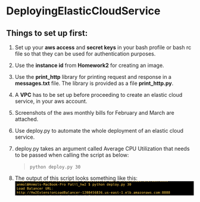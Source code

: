 # DeployingElasticCloudService

## Things to set up first:
1. Set up your **aws access** and **secret keys** in your bash profile or bash rc file so that they can be used for authentication purposes.
2. Use the **instance id** from **Homework2** for creating an image.
3. Use the **print_http** library for printing request and response in a **messages.txt** file. The library is provided as a file **print_http.py**.
4. A **VPC** has to be set up before proceeding to create an elastic cloud service, in your aws account.
5. Screenshots of the aws monthly bills for February and March are attached.
6. Use deploy.py to automate the whole deployment of an elastic cloud service.
7. deploy.py takes an argument called Average CPU Utilization that needs to be passed when calling the script as below:

      > ``python deploy.py 30``
8. The output of this script looks something like this:
      ![alt](/output.png)
